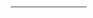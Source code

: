 <!DOCTYPE html>
<html>
<head>
<meta charset="utf-8" />
<title>Display a map</title>
<meta name="viewport" content="initial-scale=1,maximum-scale=1,user-scalable=no" />
<script src="https://api.mapbox.com/mapbox-gl-js/v1.10.1/mapbox-gl.js"></script>
<link href="https://api.mapbox.com/mapbox-gl-js/v1.10.1/mapbox-gl.css" rel="stylesheet" />
<style>
	body { margin: 0; padding: 0; }
	#map { position: absolute; top: 0; bottom: 0; width: 100%; }
#menu {
background: #fff;
position: absolute;
z-index: 1;
top: 10px;
right: 10px;
border-radius: 3px;
width: 120px;
border: 1px solid rgba(0, 0, 0, 0.4);
font-family: 'Open Sans', sans-serif;
}

#menu a {
font-size: 13px;
color: #404040;
display: block;
margin: 0;
padding: 0;
padding: 10px;
text-decoration: none;
border-bottom: 1px solid rgba(0, 0, 0, 0.25);
text-align: center;
}

#menu a:last-child {
border: none;
}

#menu a:hover {
background-color: #f8f8f8;
color: #404040;
}

#menu a.active {
background-color: #3887be;
color: #ffffff;
}

#menu a.active:hover {
background: #3074a4;
}

.mapboxgl-popup {
max-width: 400px;
font: 12px/20px 'Helvetica Neue', Arial, Helvetica, sans-serif;
}

</style>
</head>
<body>
<nav id="menu"></nav>
<div id="map"></div>
<script>
	mapboxgl.accessToken = 'pk.eyJ1IjoidGF5bG9yLXJlaWNoIiwiYSI6ImNrN2RzNW5uMzAxNXcza28zZ2JybHlteGwifQ.MTEb0vrjtqfEnpxb3yj5TQ';
var map = new mapboxgl.Map({
  hash: true,
  container: 'map', // container id
  style: 'mapbox://styles/taylor-reich/ckc22ya6f39xo1iqqbxkgnc7v', // stylesheet location
  center: [18.501,-33.960], // starting position [lng, lat]
  zoom: 9.75 // starting zoom
});


map.on('load', function() {
// Create a popup, but don't add it to the map yet.
var popup = new mapboxgl.Popup({
closeButton: false,
closeOnClick: false
});
});

map.on('mouseenter', 'boundaries_invis', function(e) {
// Change the cursor style as a UI indicator.
map.getCanvas().style.cursor = 'pointer';

var coordinates = e.features[0].geometry.coordinates.slice();
var description = "test";

// Ensure that if the map is zoomed out such that multiple
// copies of the feature are visible, the popup appears
// over the copy being pointed to.
while (Math.abs(e.lngLat.lng - coordinates[0]) > 180) {
coordinates[0] += e.lngLat.lng > coordinates[0] ? 360 : -360;
}

// Populate the popup and set its coordinates
// based on the feature found.
popup
.setLngLat(coordinates)
.setHTML(description)
.addTo(map);
});

map.on('mouseleave', 'boundaries_invis', function() {
map.getCanvas().style.cursor = '';
popup.remove();
});

// enumerate ids of the layers
var toggleableLayerIds = ['Services','Car-free Places','Density'];

// set up the corresponding toggle button for each layer
for (var i = 0; i < toggleableLayerIds.length; i++) {
var id = toggleableLayerIds[i];

var link = document.createElement('a');
link.href = '#';
link.className = 'active';
link.textContent = id;

link.onclick = function(e) {
var clickedLayer = this.textContent;
e.preventDefault();
e.stopPropagation();

var visibility = map.getLayoutProperty(clickedLayer, 'visibility');

// toggle layer visibility by changing the layout object's visibility property
if (visibility === 'visible' || visibility == undefined) {
map.setLayoutProperty(clickedLayer, 'visibility', 'none');
this.className = '';
} else {
this.className = 'active';
map.setLayoutProperty(clickedLayer, 'visibility', 'visible');
}
};

var layers = document.getElementById('menu');
layers.appendChild(link);
};

var id = 'Blocks';

var link = document.createElement('a');
link.href = '#';
link.className = 'active';
link.textContent = id;

link.onclick = function(e) {
var clickedLayer = this.textContent;
e.preventDefault();
e.stopPropagation();

var visibility = map.getLayoutProperty(clickedLayer, 'visibility');

// toggle layer visibility by changing the layout object's visibility property
if (visibility === 'visible' || visibility == undefined ) {
map.setLayoutProperty(clickedLayer, 'visibility', 'none');
map.setLayoutProperty('Block Patches', 'visibility', 'none');
this.className = '';
} else {
this.className = 'active';
map.setLayoutProperty(clickedLayer, 'visibility', 'visible');
map.setLayoutProperty('Block Patches', 'visibility', 'visible');
}
};

var layers = document.getElementById('menu');
layers.appendChild(link);


</script>

</body>
</html>
